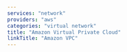 ```yaml
---
services: "network"
providers: "aws"
categories: "virtual network"
title: "Amazon Virtual Private Cloud"
linkTitle: "Amazon VPC"
---
```

